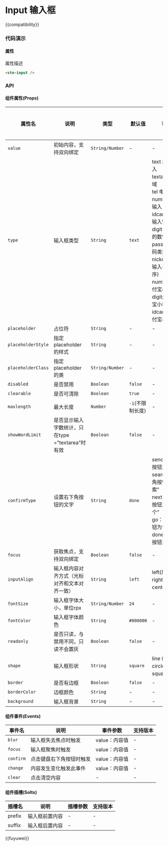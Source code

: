 # Input 输入框

{{compatibility}}

### 代码演示
#### 属性
属性描述

```html
<ste-input />
```

### API
#### 组件属性(Props)

|属性名				|说明												|类型				|默认值				|可选值																																																																		|支持版本	|
|---				|---												|---				|---				|---																																																																		|---		|
| `value`			| 初始内容，支持双向绑定								| `String/Number`	| -					| -																																																																			| -			|
| `type`			| 输入框类型											| `String`			| `text`			| text 纯文本输入<br/>textarea 文本域<br/>tel 电话输入<br/>number 数字输入<br/>idcard 身份证输入键盘<br/>digit-带小数点的数字键盘<br/>password 密码类型<br/>nickname 昵称输入(微信小程序)<br/>numberpad(支付宝小程序)<br/>digitpad(支付宝小程序)<br/>idcardpad(支付宝小程序)<br/>	| -			|
| `placeholder`		| 占位符												| `String`			| -					| -																																																																			| -			|
| `placeholderStyle`| 指定placeholder的样式								| `String`			| -					| -																																																																			| -			|
| `placeholderClass`| 指定placeholder的类								| `String/Number`	| -					| -																																																																			| -			|
| `disabled`		| 是否禁用											| `Boolean`			| `false`			| -																																																																			| -			|
| `clearable`		| 是否可清除											| `Boolean`			| `true`			| -																																																																			| -			|
| `maxlength`		| 最大长度											| `Number`			| `-1`(不限制长度)	| -																																																																			| -			|
| `showWordLimit`	| 是否显示输入字数统计，只在type ="textarea"时有效	| `Boolean`			| `false`			| -																																																																			| -			|
| `confirmType`		| 设置右下角按钮的文字								| `String`			| `done`			| send：右下角按钮为“发送”<br/>search：右下角按钮为“搜索”<br/>next：右下角按钮为“下一个”<br/>go：右下角按钮为“前往”<br/>done：右下角按钮为“完成”																														| -			|
| `focus`			| 获取焦点，支持双向绑定								| `Boolean`			| `false`			| -																																																																			| -			|
| `inputAlign`		| 输入框内容对齐方式（光标对齐和文本对齐一致）			| `String`			| `left`			|left(居左)<br/>right(居右)<br/>center(居中)																																																									| -			|
| `fontSize`		| 输入框字体大小，单位rpx								| `String/Number`	| `24`				| -																																																																			| -			|
| `fontColor`		| 输入框字体颜色										| `String`			| `#000000`			| -																																																																			| -			|
| `readonly`		| 是否只读，与禁用不同，只读不会置灰					| `Boolean`			| `false`			| -																																																																			| -			|
| `shape`			| 输入框形状											| `String`			| `square`			| line 线性<br/>circle 圆形<br/>square 方形																																																									| -			|
| `border`			| 是否有边框											| `Boolean`			| `false`			| -																																																																			| -			|
| `borderColor`		| 边框颜色											| `String`			| -					| -																																																																			| -			|
| `background`		| 输入框背景											| `String`			| -					| -																																																																			| -			|

#### 组件事件(Events)

|事件名		|说明					|	事件参数		|支持版本	|
|---		|---					|---			|---		|
|`blur`		|输入框失去焦点时触发		|value：内容值	|-			|
|`focus`	|输入框聚焦时触发		|value：内容值	|-			|
|`confirm`	|点击键盘右下角按钮时触发	|value：内容值	|-			|
|`change`	|内容发生变化触发此事件	|value：内容值	|-			|
|`clear`	|点击清空内容			|-				|-			|

#### 组件插槽(Solts)

|插槽名	|说明			|插槽参数	|支持版本	|
|---	|---			|---		|---		|
|prefix	|输入框前置内容	|-			|-			|
|suffix	|输入框后置内容	|-			|-			|

{{fuyuwei}}